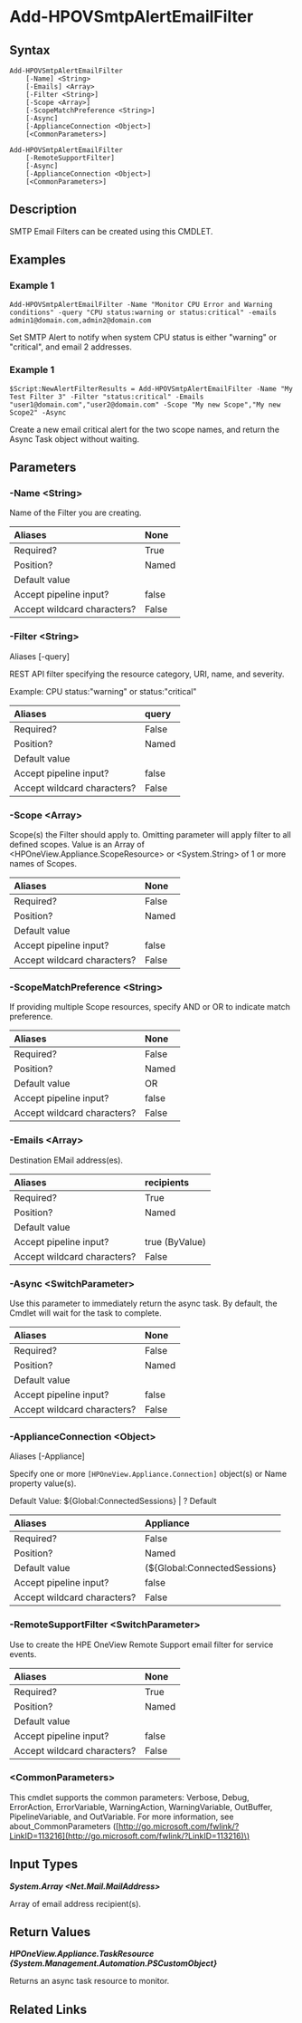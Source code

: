 ﻿---
description: 
---

# Add-HPOVSmtpAlertEmailFilter

## Syntax

```text
Add-HPOVSmtpAlertEmailFilter
    [-Name] <String>
    [-Emails] <Array>
    [-Filter <String>]
    [-Scope <Array>]
    [-ScopeMatchPreference <String>]
    [-Async]
    [-ApplianceConnection <Object>]
    [<CommonParameters>]
```

```text
Add-HPOVSmtpAlertEmailFilter
    [-RemoteSupportFilter]
    [-Async]
    [-ApplianceConnection <Object>]
    [<CommonParameters>]
```

## Description

SMTP Email Filters can be created using this CMDLET.
## Examples

###  Example 1 

```text
Add-HPOVSmtpAlertEmailFilter -Name "Monitor CPU Error and Warning conditions" -query "CPU status:warning or status:critical" -emails admin1@domain.com,admin2@domain.com

```

Set SMTP Alert to notify when system CPU status is either "warning" or "critical", and email 2 addresses.

###  Example 1 

```text
$Script:NewAlertFilterResults = Add-HPOVSmtpAlertEmailFilter -Name "My Test Filter 3" -Filter "status:critical" -Emails "user1@domain.com","user2@domain.com" -Scope "My new Scope","My new Scope2" -Async

```

Create a new email critical alert for the two scope names, and return the Async Task object without waiting.

## Parameters

### -Name &lt;String&gt;

Name of the Filter you are creating.

| Aliases | None |
| :--- | :--- |
| Required? | True |
| Position? | Named |
| Default value |  |
| Accept pipeline input? | false |
| Accept wildcard characters? | False |

### -Filter &lt;String&gt;

Aliases [-query]

REST API filter specifying the resource category, URI, name, and severity.  
	
Example:  CPU status:"warning" or status:"critical"

| Aliases | query |
| :--- | :--- |
| Required? | False |
| Position? | Named |
| Default value |  |
| Accept pipeline input? | false |
| Accept wildcard characters? | False |

### -Scope &lt;Array&gt;

Scope(s) the Filter should apply to.  Omitting parameter will apply filter to all defined scopes.  Value is an Array of <HPOneView.Appliance.ScopeResource> or <System.String> of 1 or more names of Scopes.

| Aliases | None |
| :--- | :--- |
| Required? | False |
| Position? | Named |
| Default value |  |
| Accept pipeline input? | false |
| Accept wildcard characters? | False |

### -ScopeMatchPreference &lt;String&gt;

If providing multiple Scope resources, specify AND or OR to indicate match preference.

| Aliases | None |
| :--- | :--- |
| Required? | False |
| Position? | Named |
| Default value | OR |
| Accept pipeline input? | false |
| Accept wildcard characters? | False |

### -Emails &lt;Array&gt;

Destination EMail address(es).

| Aliases | recipients |
| :--- | :--- |
| Required? | True |
| Position? | Named |
| Default value |  |
| Accept pipeline input? | true (ByValue) |
| Accept wildcard characters? | False |

### -Async &lt;SwitchParameter&gt;

Use this parameter to immediately return the async task.  By default, the Cmdlet will wait for the task to complete.

| Aliases | None |
| :--- | :--- |
| Required? | False |
| Position? | Named |
| Default value |  |
| Accept pipeline input? | false |
| Accept wildcard characters? | False |

### -ApplianceConnection &lt;Object&gt;

Aliases [-Appliance]

Specify one or more `[HPOneView.Appliance.Connection]` object(s) or Name property value(s).

Default Value: ${Global:ConnectedSessions} | ? Default

| Aliases | Appliance |
| :--- | :--- |
| Required? | False |
| Position? | Named |
| Default value | (${Global:ConnectedSessions} | ? Default) |
| Accept pipeline input? | false |
| Accept wildcard characters? | False |

### -RemoteSupportFilter &lt;SwitchParameter&gt;

Use to create the HPE OneView Remote Support email filter for service events.

| Aliases | None |
| :--- | :--- |
| Required? | True |
| Position? | Named |
| Default value |  |
| Accept pipeline input? | false |
| Accept wildcard characters? | False |

### &lt;CommonParameters&gt;

This cmdlet supports the common parameters: Verbose, Debug, ErrorAction, ErrorVariable, WarningAction, WarningVariable, OutBuffer, PipelineVariable, and OutVariable. For more information, see about\_CommonParameters \([http://go.microsoft.com/fwlink/?LinkID=113216](http://go.microsoft.com/fwlink/?LinkID=113216)\)

## Input Types

_**System.Array <Net.Mail.MailAddress>**_

Array of email address recipient(s).

## Return Values

_**HPOneView.Appliance.TaskResource {System.Management.Automation.PSCustomObject}**_

Returns an async task resource to monitor.


## Related Links

